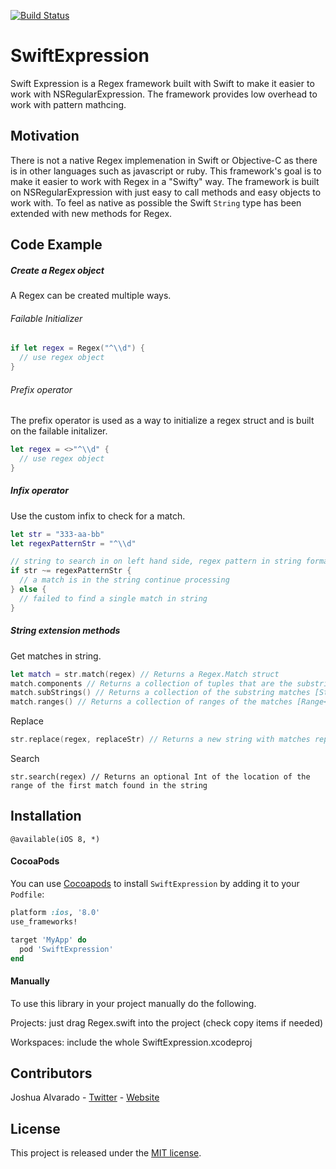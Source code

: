 [![Build Status](https://travis-ci.org/lostatseajoshua/SwiftExpression.svg?branch=develop)](https://travis-ci.org/lostatseajoshua/SwiftExpression)
# SwiftExpression
Swift Expression is a Regex framework built with Swift to make it easier to work with NSRegularExpression. The framework provides low overhead to work with pattern mathcing.

## Motivation
There is not a native Regex implemenation in Swift or Objective-C as there is in other languages such as javascript or ruby. This framework's goal is to make it easier to work with Regex in a "Swifty" way. The framework is built on NSRegularExpression with just easy to call methods and easy objects to work with. To feel as native as possible the Swift `String` type has been extended with new methods for Regex.

## Code Example

##### Create a Regex object
A Regex can be created multiple ways.

###### Failable Initializer
``` swift
if let regex = Regex("^\\d") {
  // use regex object
}
```
###### Prefix operator
The prefix operator is used as a way to initialize a regex struct and is built on the failable initalizer.
```swift
let regex = <>"^\\d" {
  // use regex object
}
```

##### Infix operator
Use the custom infix to check for a match.
```swift
let str = "333-aa-bb"
let regexPatternStr = "^\\d"

// string to search in on left hand side, regex pattern in string format on right hand side
if str ~= regexPatternStr {
  // a match is in the string continue processing
} else {
  // failed to find a single match in string
}
```

##### String extension methods
Get matches in string.
```swift
let match = str.match(regex) // Returns a Regex.Match struct
match.components // Returns a collection of tuples that are the substring match and range of the match [(String, Range<String.Index>)]
match.subStrings() // Returns a collection of the substring matches [String]
match.ranges() // Returns a collection of ranges of the matches [Range<String.Index>]
```

Replace
```swift
str.replace(regex, replaceStr) // Returns a new string with matches replaced with replacement string
```

Search
```
str.search(regex) // Returns an optional Int of the location of the range of the first match found in the string
```

## Installation
```@available(iOS 8, *)```

#### CocoaPods 
You can use [Cocoapods](http://cocoapods.org/) to install `SwiftExpression` by adding it to your `Podfile`:

```ruby
platform :ios, '8.0'
use_frameworks!

target 'MyApp' do
  pod 'SwiftExpression'
end
```

#### Manually

To use this library in your project manually do the following.

Projects: just drag Regex.swift into the project (check copy items if needed)

Workspaces: include the whole SwiftExpression.xcodeproj

## Contributors
Joshua Alvarado - [Twitter](https://www.twitter.com/alvaradojoshua0) - [Website](http://www.strictlyswift.com)

## License
This project is released under the [MIT license](https://github.com/realm/jazzy/blob/master/LICENSE).
